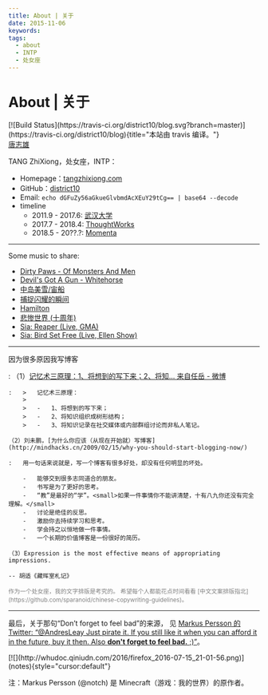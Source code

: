 ```yaml
---
title: About | 关于
date: 2015-11-06
keywords:
tags:
  - about
  - INTP
  - 处女座
---
```


About | 关于
============

<div class="tzx-fright">
[![Build Status](https://travis-ci.org/district10/blog.svg?branch=master)](https://travis-ci.org/district10/blog){title="本站由 travis 编译。"}
</div>

<script type="text/javascript" src="https://platform.linkedin.com/badges/js/profile.js" async defer></script>
<div class="tzx-hide LI-profile-badge"  data-version="v1" data-size="medium" data-locale="zh_CN" data-type="horizontal" data-theme="light" data-vanity="tangzhixiong"><a class="LI-simple-link" href='https://cn.linkedin.com/in/tangzhixiong?trk=profile-badge'>唐志雄</a></div>

TANG ZhiXiong<span class="tzx-hide">，处女座，INTP</span>：

-   Homepage：[tangzhixiong.com](http://tangzhixiong.com)
-   GitHub：[district10](https://github.com/district10)
-   Email: `echo dGFuZy56aGkueGlvbmdAcXEuY29tCg== | base64 --decode`
-   timeline
    -   2011.9 - 2017.6: [武汉大学](https://www.whu.edu.cn/)
    -   2017.7 - 2018.4: [ThoughtWorks](https://www.thoughtworks.com/zh-cn)
    -   2018.5 - 20??.?: [Momenta](https://momenta.cn/)

---

Some music to share:

-   [Dirty Paws - Of Monsters And Men](http://music.163.com/#/song?id=28143752)
-   [Devil's Got A Gun - Whitehorse](http://music.163.com/#/song?id=29544255)
-   [中岛美雪/宙船](https://www.bilibili.com/video/BV1sY411Z7iS/?spm_id_from=333.337.search-card.all.click&vd_source=44034322f01642d475c43c4f90a643df)
-   [捕捉闪耀的瞬间](http://www.bilibili.com/video/av231518/)
-   [Hamilton](http://www.bilibili.com/video/av7205751/?from=search&seid=12547177577819719650)
-   [悲惨世界 (十周年)](http://www.bilibili.com/video/av746517/?from=search&seid=13495694367408301043)
-   [Sia: Reaper (Live, GMA)](http://www.bilibili.com/video/av5226355/?from=search&seid=1835924542946025181)
-   [Sia: Bird Set Free (Live, Ellen Show)](http://www.bilibili.com/video/av8150336/?from=search&seid=10343924618209431573)

---

因为很多原因我写博客

:   （1）[记忆术三原理：1、将想到的写下来；2、将知... 来自任岳 - 微博](http://weibo.com/1664910444/Biy24h2m9?type=comment)

    :   >   记忆术三原理：
        >
        >   -   1、将想到的写下来；
        >   -   2、将知识组织成树形结构；
        >   -   3、将知识记录在社交媒体或内部群组讨论而非私人笔记。

    （2）刘未鹏，[为什么你应该（从现在开始就）写博客](http://mindhacks.cn/2009/02/15/why-you-should-start-blogging-now/)

    :   用一句话来说就是，写一个博客有很多好处，却没有任何明显的坏处。

        -   能够交到很多志同道合的朋友。
        -   书写是为了更好的思考。
        -   “教”是最好的“学”。<small>如果一件事情你不能讲清楚，十有八九你还没有完全理解。</small>
        -   讨论是绝佳的反思。
        -   激励你去持续学习和思考。
        -   学会持之以恒地做一件事情。
        -   一个长期的价值博客是一份很好的简历。

    （3）Expression is the most effective means of appropriating impressions.

    -- 胡适《藏晖室札记》

<small style="color:gray;">
作为一个处女座，我的文字排版是考究的。
希望每个人都能花点时间看看 [中文文案排版指北](https://github.com/sparanoid/chinese-copywriting-guidelines)。
</small>

---

最后，关于那句“Don’t forget to feel bad”的来源，
见 [Markus Persson 的 Twitter: “@AndresLeay Just pirate it. If you still like
it when you can afford it in the future, buy it then. Also **don't forget to
feel bad.** ;)”](https://twitter.com/notch/status/157261795139125248 "我看了挺多盗版书，sorry about that。")。

<div style="width:100%">[![](http://whudoc.qiniudn.com/2016/firefox_2016-07-15_21-01-56.png)](notes){style="cursor:default"}</div>

注：Markus Persson (@notch) 是 Minecraft（游戏：我的世界）的原作者。
